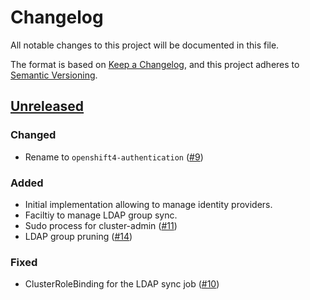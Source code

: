 # Changelog
All notable changes to this project will be documented in this file.

The format is based on [Keep a Changelog](https://keepachangelog.com/en/1.0.0/),
and this project adheres to [Semantic Versioning](https://semver.org/spec/v2.0.0.html).

## [Unreleased]
### Changed

- Rename to `openshift4-authentication` ([#9])

### Added

- Initial implementation allowing to manage identity providers. 
- Faciltiy to manage LDAP group sync.
- Sudo process for cluster-admin ([#11])
- LDAP group pruning ([#14])

### Fixed

- ClusterRoleBinding for the LDAP sync job ([#10])

[Unreleased]: https://github.com/appuio/component-openshift4-authentication/compare/ba4fee5..HEAD
[#9]: https://github.com/appuio/component-openshift4-authentication/pull/9
[#10]: https://github.com/appuio/component-openshift4-authentication/pull/10
[#11]: https://github.com/appuio/component-openshift4-authentication/pull/11
[#14]: https://github.com/appuio/component-openshift4-authentication/pull/14
